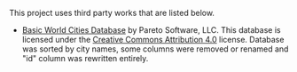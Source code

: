This project uses third party works that are listed below.

- [Basic World Cities Database](https://simplemaps.com/data/world-cities) by Pareto Software, LLC. This database is 
  licensed under the [Creative Commons Attribution 4.0](https://creativecommons.org/licenses/by/4.0/) license. 
  Database was sorted by city names, some columns were removed or renamed and "id" column was rewritten entirely.